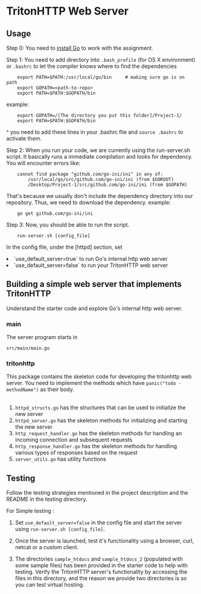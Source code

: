 # TritonHTTP Web Server
## Usage
Step 0:
You need to [install Go](https://golang.org/doc/install) to work with the assignment.


Step 1:
You need to add directory into ```.bash_profile``` (for OS X environment) or ```.bashrc``` to let the compiler knows where to find the dependencies
```
	export PATH=$PATH:/usr/local/go/bin     # making sure go is on path
	export GOPATH=<path-to-repo>
	export PATH=$PATH:$GOPATH/bin           
 ```
example:
```
	export GOPATH=/[The directory you put this folder]/Project-1/
	export PATH=$PATH:$GOPATH/bin
```

^ you need to add these lines in your .bashrc file and 
```source .bashrc``` to activate them.


Step 2:
When you run your code, we are currently using the run-server.sh script. It basically runs a immediate compilation and looks for dependency. You will encounter errors like:
```
	cannot find package "github.com/go-ini/ini" in any of:
		/usr/local/go/src/github.com/go-ini/ini (from $GOROOT)
		/Desktop/Project-1/src/github.com/go-ini/ini (from $GOPATH)
```
That's because we usually don't include the dependency directory into our repository. Thus, we need to download the dependency.
example:
```
	go get github.com/go-ini/ini
```


Step 3:
Now, you should be able to run the script. 
```
	run-server.sh [config_file]
```
In the config file, under the [httpd] section, set 
<li> `use_default_server=true` to run Go's internal http web server 
<li> `use_default_server=false` to run your TritonHTTP web server

## Building a simple web server that implements TritonHTTP


Understand the starter code and explore Go's internal http web server.

### main
The server program starts in
```
src/main/main.go
```

### tritonhttp
This package contains the skeleton code for developing the tritonhttp web server. You need to implement the methods which have `panic("todo - methodName")` as their body. <br><br>

1. `httpd_structs.go` has the structures that can be used to initialize the new server
2. `httpd_server.go` has the skeleton methods for initializing and starting the new server
3. `http_request_handler.go` has the skeleton methods for handling an incoming connection and subsequent requests
4. `http_response_handler.go` has the skeleton methods for handling various types of responses based on the request
5. `server_utils.go` has utility functions



## Testing
Follow the testing strategies mentioned in the project description and the README in the testing directory. <br>

For Simple testing : <br>

1. Set `use_default_server=false` in the config file and start the server using `run-server.sh [config_file]`.

2. Once the server is launched, test it's functionality using a browser, curl, netcat or a custom client.

3. The directories `sample_htdocs` and `sample_htdocs_2` (populated with some sample files) has been provided in the starter code to help with testing. Verify the TritonHTTP server's functionality by accessing the files in this directory, and the reason we provide two directories is so you can test virtual hosting.

